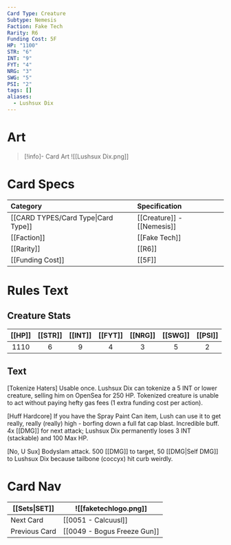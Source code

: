 ```yaml
---
Card Type: Creature
Subtype: Nemesis
Faction: Fake Tech
Rarity: R6
Funding Cost: 5F
HP: "1100"
STR: "6"
INT: "9"
FYT: "4"
NRG: "3"
SWG: "5"
PSI: "2"
tags: []
aliases:
  - Lushsux Dix
---
```

# Art

> [!info]- Card Art
> ![[Lushsux Dix.png]]

# Card Specs

| Category | Specification| 
| :--- | :--- |
| [[CARD TYPES/Card Type\|Card Type]] | [[Creature]] - [[Nemesis]] |  
| [[Faction]] | [[Fake Tech]] |  
| [[Rarity]] | [[R6]] |  
| [[Funding Cost]] | [[5F]] | 

# Rules Text  

## Creature Stats

| [[HP]] | [[STR]] | [[INT]] | [[FYT]] | [[NRG]] | [[SWG]] | [[PSI]] |
|:------:|:-------:|:-------:|:-------:|:-------:|:-------:|:-------:|
|  1110   |    6    |    9    |    4    |    3    |    5    |    2    | 

## Text

[Tokenize Haters] Usable once. Lushsux Dix can tokenize a 5 INT or lower creature, selling him on OpenSea for 250 HP. Tokenized creature is unable to act without paying hefty gas fees (1 extra funding cost per action).  

[Huff Hardcore] If you have the Spray Paint Can item, Lush can use it to get really, really (really) high - borfing down a full fat cap blast. Incredible buff.
4x [[DMG]] for next attack; Lushsux Dix permanently loses 3 INT (stackable) and 100 Max HP.  

[No, U Sux] Bodyslam attack. 500 [[DMG]] to target, 50 [[DMG|Self DMG]] to Lushsux Dix because tailbone (coccyx) hit curb weirdly.  

# Card Nav

| [[Sets\|SET]]           | ![[faketechlogo.png]]          |
| ------------- | ------------------------------ |
| Next Card     | [[0051 - Calcuusl]] |
| Previous Card | [[0049 - Bogus Freeze Gun]]         |



